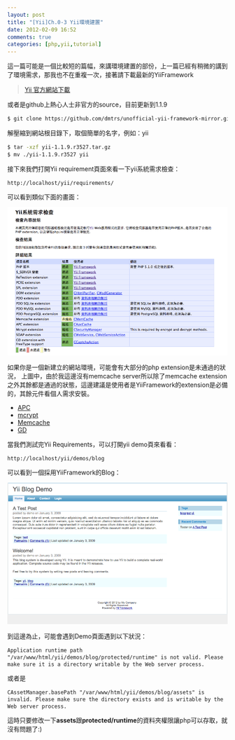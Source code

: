 ```yaml
---
layout: post
title: "[Yii]Ch.0-3 Yii環境建置"
date: 2012-02-09 16:52
comments: true
categories: [php,yii,tutorial]
---
```

這一篇可能是一個比較短的篇幅，來講環境建置的部份，上一篇已經有稍微的講到了環境需求，那我也不在重複一次，接著請下載最新的YiiFramework

>[Yii 官方網站下載](http://www.yiiframework.com/download/)

或者是github上熱心人士非官方的source，目前更新到1.1.9

```bash
$ git clone https://github.com/dmtrs/unofficial-yii-framework-mirror.git 
```

解壓縮到網站根目錄下，取個簡單的名字，例如：yii

```bash
$ tar -xzf yii-1.1.9.r3527.tar.gz
$ mv ./yii-1.1.9.r3527 yii
```

接下來我們打開Yii requirement頁面來看一下yii系統需求檢查：

<!-- more -->

```
http://localhost/yii/requirements/
```

可以看到類似下面的畫面：

![Yii系統需求檢查](/images/article/ch0_3_01.PNG)

如果你是一個新建立的網站環境，可能會有大部分的php extension是未通過的狀況，
上圖中，由於我這邊沒有memcache server所以除了memcache extension之外其餘都是通過的狀態，這邊建議是使用者是YiiFramework的extension是必備的，其餘元件看個人需求安裝。

* [APC](http://pecl.php.net/package/APC)
* [mcrypt](http://www.php.net/manual/en/mcrypt.installation.php)
* [Memcache](http://www.php.net/manual/en/memcache.installation.php)
* [GD](http://www.php.net/manual/en/image.installation.php)

當我們測試完Yii Requirements，可以打開yii demo頁來看看：

```
http://localhost/yii/demos/blog
```

可以看到一個採用YiiFramework的Blog：

![Yii Blog Demo](/images/article/ch0_3_02.PNG)

到這邊為止，可能會遇到Demo頁面遇到以下狀況：
```
Application runtime path "/var/www/html/yii/demos/blog/protected/runtime" is not valid. Please make sure it is a directory writable by the Web server process.
```

或者是

```
CAssetManager.basePath "/var/www/html/yii/demos/blog/assets" is invalid. Please make sure the directory exists and is writable by the Web server process.
```

這時只要修改一下**assets**跟**protected/runtime**的資料夾權限讓php可以存取，就沒有問題了:)